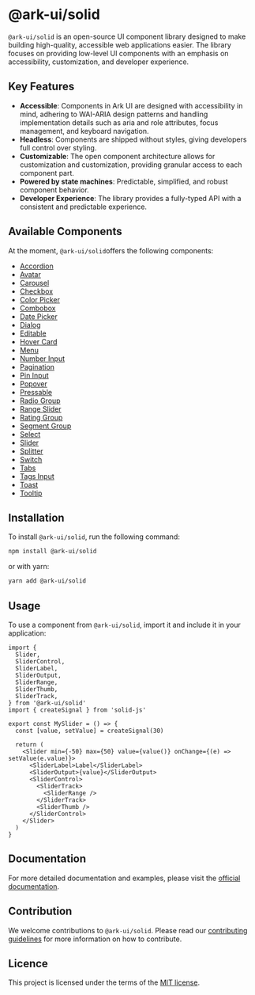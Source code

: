 # @ark-ui/solid

`@ark-ui/solid` is an open-source UI component library designed to make building high-quality, accessible web applications easier. The library focuses on providing low-level UI components with an emphasis on accessibility, customization, and developer experience.

## Key Features

- **Accessible**: Components in Ark UI are designed with accessibility in mind, adhering to WAI-ARIA design patterns and handling implementation details such as aria and role attributes, focus management, and keyboard navigation.
- **Headless**: Components are shipped without styles, giving developers full control over styling.
- **Customizable**: The open component architecture allows for customization and customization, providing granular access to each component part.
- **Powered by state machines**: Predictable, simplified, and robust component behavior.
- **Developer Experience**: The library provides a fully-typed API with a consistent and predictable experience.

## Available Components

At the moment, `@ark-ui/solid`offers the following components:

- [Accordion](https://ark-ui.com/docs/solid/components/accordion)
- [Avatar](https://ark-ui.com/docs/solid/components/avatar)
- [Carousel](https://ark-ui.com/docs/solid/components/carousel)
- [Checkbox](https://ark-ui.com/docs/solid/components/checkbox)
- [Color Picker](https://ark-ui.com/docs/solid/components/color-picker)
- [Combobox](https://ark-ui.com/docs/solid/components/combobox)
- [Date Picker](https://ark-ui.com/docs/solid/components/date-picker)
- [Dialog](https://ark-ui.com/docs/solid/components/dialog)
- [Editable](https://ark-ui.com/docs/solid/components/editable)
- [Hover Card](https://ark-ui.com/docs/solid/components/hover-card)
- [Menu](https://ark-ui.com/docs/solid/components/menu)
- [Number Input](https://ark-ui.com/docs/solid/components/number-input)
- [Pagination](https://ark-ui.com/docs/solid/components/pagination)
- [Pin Input](https://ark-ui.com/docs/solid/components/pin-input)
- [Popover](https://ark-ui.com/docs/solid/components/popover)
- [Pressable](https://ark-ui.com/docs/solid/components/pressable)
- [Radio Group](https://ark-ui.com/docs/solid/components/radio-group)
- [Range Slider](https://ark-ui.com/docs/solid/components/range-slider)
- [Rating Group](https://ark-ui.com/docs/solid/components/rating-group)
- [Segment Group](https://ark-ui.com/docs/solid/components/segment-group)
- [Select](https://ark-ui.com/docs/solid/components/select)
- [Slider](https://ark-ui.com/docs/solid/components/slider)
- [Splitter](https://ark-ui.com/docs/solid/components/splitter)
- [Switch](https://ark-ui.com/docs/solid/components/switch)
- [Tabs](https://ark-ui.com/docs/solid/components/tabs)
- [Tags Input](https://ark-ui.com/docs/solid/components/tags-input)
- [Toast](https://ark-ui.com/docs/solid/components/toast)
- [Tooltip](https://ark-ui.com/docs/solid/components/tooltip)

## Installation

To install `@ark-ui/solid`, run the following command:

```bash
npm install @ark-ui/solid
```

or with yarn:

```bash
yarn add @ark-ui/solid
```

## Usage

To use a component from `@ark-ui/solid`, import it and include it in your application:

```tsx
import {
  Slider,
  SliderControl,
  SliderLabel,
  SliderOutput,
  SliderRange,
  SliderThumb,
  SliderTrack,
} from '@ark-ui/solid'
import { createSignal } from 'solid-js'

export const MySlider = () => {
  const [value, setValue] = createSignal(30)

  return (
    <Slider min={-50} max={50} value={value()} onChange={(e) => setValue(e.value)}>
      <SliderLabel>Label</SliderLabel>
      <SliderOutput>{value}</SliderOutput>
      <SliderControl>
        <SliderTrack>
          <SliderRange />
        </SliderTrack>
        <SliderThumb />
      </SliderControl>
    </Slider>
  )
}
```

## Documentation

For more detailed documentation and examples, please visit the [official documentation](https://ark-ui.com/).

## Contribution

We welcome contributions to `@ark-ui/solid`. Please read our [contributing guidelines](https://github.com/chakra-ui/ark/blob/main/CONTRIBUTING.md) for more information on how to contribute.

## Licence

This project is licensed under the terms of the [MIT license](https://github.com/chakra-ui/ark/blob/main/LICENSE).
